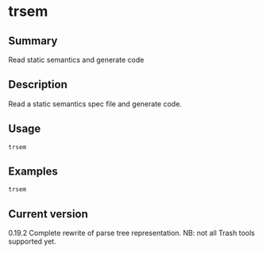 # trsem

## Summary

Read static semantics and generate code

## Description

Read a static semantics spec file and generate code.

## Usage

    trsem

## Examples

    trsem

## Current version

0.19.2 Complete rewrite of parse tree representation. NB: not all Trash tools supported yet.
